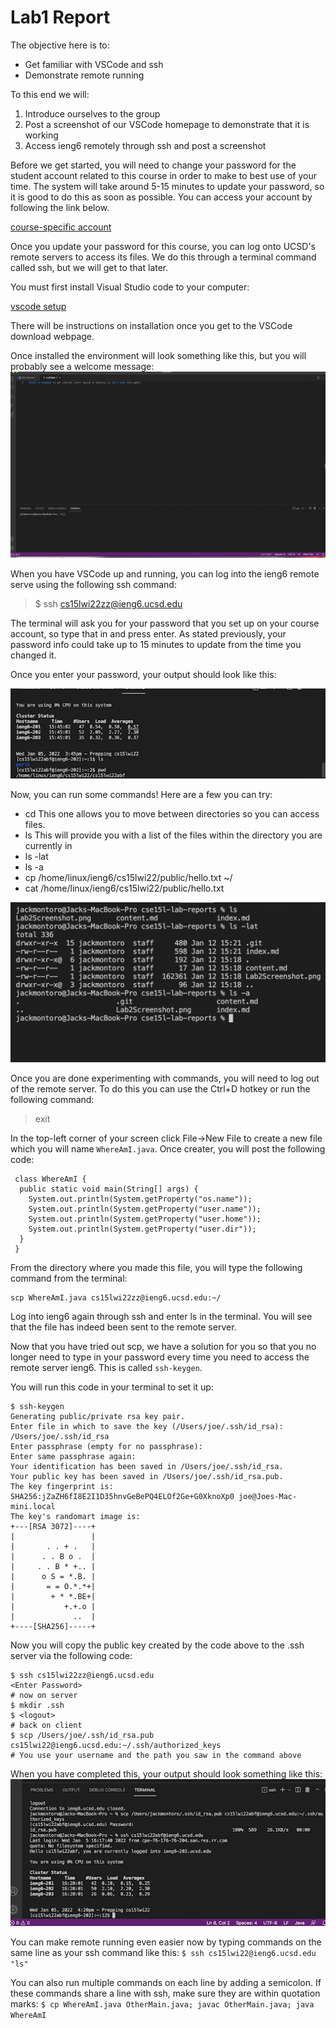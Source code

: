 
# Lab1 Report
The objective here is to:
* Get familiar with VSCode and ssh
* Demonstrate remote running


To this end we will:
1. Introduce ourselves to the group
2. Post a screenshot of our VSCode homepage to demonstrate that it is working
3. Access ieng6 remotely through ssh and post a screenshot


Before we get started, you will need to change your password for the student account related to this course in order to make to best use of your time. The system will take around 5-15 minutes to update your password, so it is good to do this as soon as possible. You can access your account by following the link below.

[course-specific account](https://sdacs.ucsd.edu/~icc/index.php)

Once you update your password for this course, you can log onto UCSD's remote servers to access its files. We do this through a terminal command called ssh, but we will get to that later.

You must first install Visual Studio code to your computer:

[vscode setup](https://code.visualstudio.com/)

There will be instructions on installation once you get to the VSCode download webpage.
 
Once installed the environment will look something like this, but you will probably see a welcome message:
![VSCode Screenshot](Lab2Screenshot.png)

When you have VSCode up and running, you can log into the ieng6 remote serve using the following ssh command:

> $ ssh cs15lwi22zz@ieng6.ucsd.edu

The terminal will ask you for your password that you set up on your course account, so type that in and press enter. As stated previously, your password info could take up to 15 minutes to update from the time you changed it.

Once you enter your password, your output should look like this:

![ssh](sshScreenshot.png)

Now, you can run some commands! Here are a few you can try:

* cd  This one allows you to move between directories so you can access files.
* ls  This will provide you with a list of the files within the directory you are currently in
* ls -lat
* ls -a
* cp /home/linux/ieng6/cs15lwi22/public/hello.txt ~/
* cat /home/linux/ieng6/cs15lwi22/public/hello.txt

![Command](CommandShot.png)

Once you are done experimenting with commands, you will need to log out of the remote server.
To do this you can use the Ctrl+D hotkey or run the following command:
> exit

In the top-left corner of your screen click File->New File to create a new file which you will name `WhereAmI.java`. Once creater, you will post the following code:
 
```
 class WhereAmI {
  public static void main(String[] args) {
    System.out.println(System.getProperty("os.name"));
    System.out.println(System.getProperty("user.name"));
    System.out.println(System.getProperty("user.home"));
    System.out.println(System.getProperty("user.dir"));
  }
 }
 ```
 From the directory where you made this file, you will type the following command from the terminal:
 ```
 scp WhereAmI.java cs15lwi22zz@ieng6.ucsd.edu:~/
 ```
 
 Log into ieng6 again through ssh and enter ls in the terminal. You will see that the file has indeed been sent to the remote server.

 Now that you have tried out scp, we have a solution for you so that you no longer need to type in your password every time you need to access the remote server ieng6. This is called `ssh-keygen`.
 
 You will run this code in your terminal to set it up:
 
```
$ ssh-keygen
Generating public/private rsa key pair.
Enter file in which to save the key (/Users/joe/.ssh/id_rsa): /Users/joe/.ssh/id_rsa
Enter passphrase (empty for no passphrase): 
Enter same passphrase again: 
Your identification has been saved in /Users/joe/.ssh/id_rsa.
Your public key has been saved in /Users/joe/.ssh/id_rsa.pub.
The key fingerprint is:
SHA256:jZaZH6fI8E2I1D35hnvGeBePQ4ELOf2Ge+G0XknoXp0 joe@Joes-Mac-mini.local
The key's randomart image is:
+---[RSA 3072]----+
|                 |
|       . . + .   |
|      . . B o .  |
|     . . B * +.. |
|      o S = *.B. |
|       = = O.*.*+|
|        + * *.BE+|
|           +.+.o |
|             ..  |
+----[SHA256]-----+
```

Now you will copy the public key created by the code above to the .ssh server via the following code:
```
$ ssh cs15lwi22zz@ieng6.ucsd.edu
<Enter Password>
# now on server
$ mkdir .ssh
$ <logout>
# back on client
$ scp /Users/joe/.ssh/id_rsa.pub cs15lwi22@ieng6.ucsd.edu:~/.ssh/authorized_keys
# You use your username and the path you saw in the command above
```

When you have completed this, your output should look something like this:
![sshKeygen](sshKeyScreenshot.png)


You can make remote running even easier now by typing commands on the same line as your ssh command like this:
`$ ssh cs15lwi22@ieng6.ucsd.edu "ls"`

You can also run multiple commands on each line by adding a semicolon. If these commands share a line with ssh, make sure they are within quotation marks:
`$ cp WhereAmI.java OtherMain.java; javac OtherMain.java; java WhereAmI`
